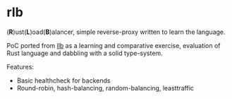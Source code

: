 rlb
===

(**R**)ust(**L**)oad(**B**)alancer, simple reverse-proxy written to learn the
language.

PoC ported from [llb](https://github.com/codepr/llb.git) as a learning and
comparative exercise, evaluation of Rust language and dabbling with a solid
type-system.

Features:

- Basic healthcheck for backends
- Round-robin, hash-balancing, random-balancing, leasttraffic
